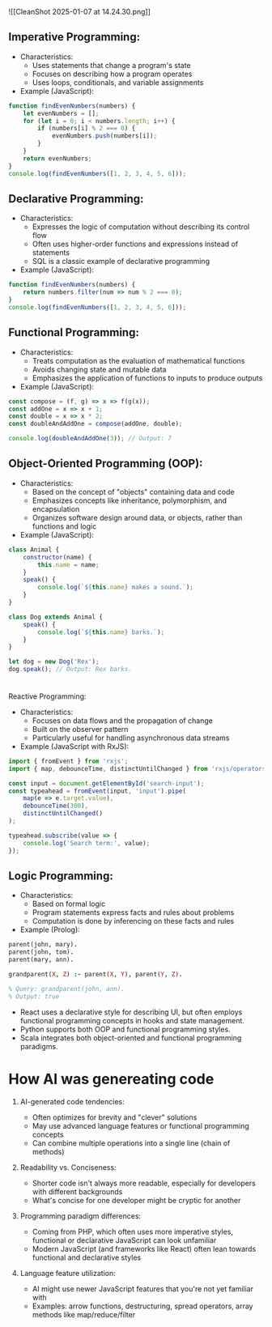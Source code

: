 

![[CleanShot 2025-01-07 at 14.24.30.png]]

## Imperative Programming:


- Characteristics:
    - Uses statements that change a program's state
    - Focuses on describing how a program operates
    - Uses loops, conditionals, and variable assignments
- Example (JavaScript):


```js
function findEvenNumbers(numbers) {
    let evenNumbers = [];
    for (let i = 0; i < numbers.length; i++) {
        if (numbers[i] % 2 === 0) {
            evenNumbers.push(numbers[i]);
        }
    }
    return evenNumbers;
}
console.log(findEvenNumbers([1, 2, 3, 4, 5, 6]));

```


## Declarative Programming:

- Characteristics:
    - Expresses the logic of computation without describing its control flow
    - Often uses higher-order functions and expressions instead of statements
    - SQL is a classic example of declarative programming
- Example (JavaScript):
```js
function findEvenNumbers(numbers) {
    return numbers.filter(num => num % 2 === 0);
}
console.log(findEvenNumbers([1, 2, 3, 4, 5, 6]));

```


## Functional Programming:

- Characteristics:
    - Treats computation as the evaluation of mathematical functions
    - Avoids changing state and mutable data
    - Emphasizes the application of functions to inputs to produce outputs
- Example (JavaScript):
```js
const compose = (f, g) => x => f(g(x));
const addOne = x => x + 1;
const double = x => x * 2;
const doubleAndAddOne = compose(addOne, double);

console.log(doubleAndAddOne(3)); // Output: 7

```


## Object-Oriented Programming (OOP):

- Characteristics:
    - Based on the concept of "objects" containing data and code
    - Emphasizes concepts like inheritance, polymorphism, and encapsulation
    - Organizes software design around data, or objects, rather than functions and logic
- Example (JavaScript):



```js
class Animal {
    constructor(name) {
        this.name = name;
    }
    speak() {
        console.log(`${this.name} makes a sound.`);
    }
}

class Dog extends Animal {
    speak() {
        console.log(`${this.name} barks.`);
    }
}

let dog = new Dog('Rex');
dog.speak(); // Output: Rex barks.
```
```
```

### 

Reactive Programming:

- Characteristics:
    - Focuses on data flows and the propagation of change
    - Built on the observer pattern
    - Particularly useful for handling asynchronous data streams
- Example (JavaScript with RxJS):

```js
import { fromEvent } from 'rxjs';
import { map, debounceTime, distinctUntilChanged } from 'rxjs/operators';

const input = document.getElementById('search-input');
const typeahead = fromEvent(input, 'input').pipe(
    map(e => e.target.value),
    debounceTime(300),
    distinctUntilChanged()
);

typeahead.subscribe(value => {
    console.log('Search term:', value);
});

```


## Logic Programming:


- Characteristics:
    - Based on formal logic
    - Program statements express facts and rules about problems
    - Computation is done by inferencing on these facts and rules
- Example (Prolog):

```prolog
parent(john, mary).
parent(john, tom).
parent(mary, ann).

grandparent(X, Z) :- parent(X, Y), parent(Y, Z).

% Query: grandparent(john, ann).
% Output: true

```



- React uses a declarative style for describing UI, but often employs functional programming concepts in hooks and state management.
- Python supports both OOP and functional programming styles.
- Scala integrates both object-oriented and functional programming paradigms.



# How AI was genereating code

1. AI-generated code tendencies:
    
    - Often optimizes for brevity and "clever" solutions
    - May use advanced language features or functional programming concepts
    - Can combine multiple operations into a single line (chain of methods)
2. Readability vs. Conciseness:
    
    - Shorter code isn't always more readable, especially for developers with different backgrounds
    - What's concise for one developer might be cryptic for another
3. Programming paradigm differences:
    
    - Coming from PHP, which often uses more imperative styles, functional or declarative JavaScript can look unfamiliar
    - Modern JavaScript (and frameworks like React) often lean towards functional and declarative styles
4. Language feature utilization:
    
    - AI might use newer JavaScript features that you're not yet familiar with
    - Examples: arrow functions, destructuring, spread operators, array methods like map/reduce/filter